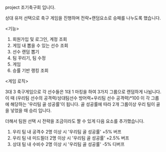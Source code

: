 project 조기축구회 입니다.

상대 유저 선택으로 축구 게임을 진행하며 전략+랜덤요소로 승패를 나누도록 했습니다.

<기능>
1) 회원가입 및 로그인, 계정 조회
2) 게임 내 뽑을 수 있는 선수 조회
3) 선수 랜덤 뽑기
4) 팀 꾸리기, 팀 수정
5) 게임
6) 승률 기반 랭킹 조회

<게임 로직>

3대 3 축구게임으로 각 선수들은 1대 1 마킹을 하여 3가지 그룹으로 랜덤하게 나뉩니다.
이 때 (우리팀 선수의 공격력/상대팀선수 방어력+우리팀 선수 공격력)*100 이 각 그룹에 해당하는 '우리팀 골 성공률'이 됩니다. 
골 성공률에 따라 2개 그룹이상 우리 팀이 골을 넣었을 때 승리 입니다.

더해서 팀원 선택 시 전략을 조금이라도 짤 수 있게 다음 요소를 추가했습니다.
1) 우리 팀 내 공격수 2명 이상 시 '우리팀 골 성공률' +5% 버프
2) 우리 팀 내 미드필더 2명 이상 시 '우리팀 골 성공률' +2.5% 버프
3) 상대 팀 내 수비수 2명 이상 시 '우리팀 골 성공률' -5% 디버프
